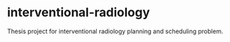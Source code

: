 # interventional-radiology
Thesis project for interventional radiology planning and scheduling problem.
